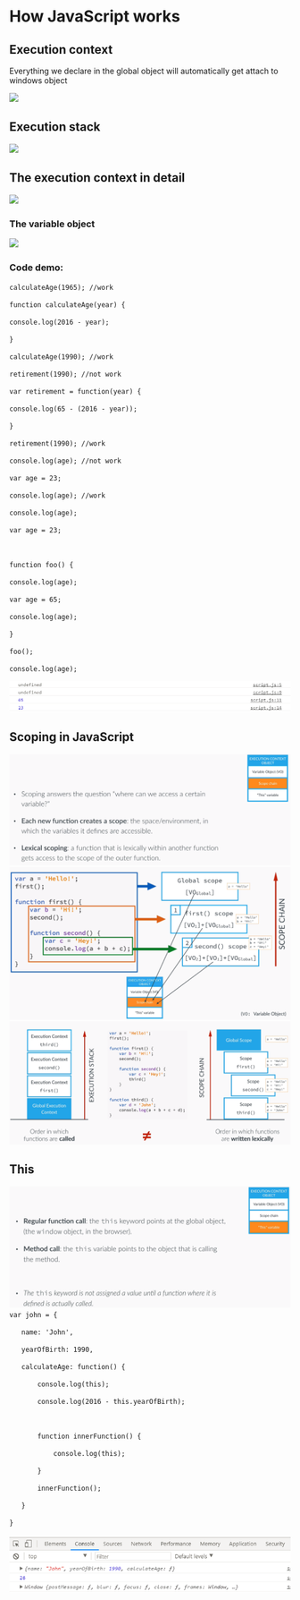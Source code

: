 # How JavaScript works

## Execution context

Everything we declare in the global object will automatically get attach to windows object

![](https://lh3.googleusercontent.com/D7cR6iIiOoZkc3NDoourJD705617OssmElroF0YuYQB4J6r97SPn5mvsDI4OSObfT9rjtEjPeir8TZm-amiThyJOKa0liRRxSMD95yVuzfpzoUDY0P46LwC_KpoT-ODr_yHUiUMq)

## Execution stack

![](https://lh4.googleusercontent.com/10VcsYUzzyUb4JpQK74fWYiLHOfViUXUk9azcXO6k3hLohED8XwySQg9qDVHGxv3S4z2fhJYlIchIP8vTnrBpm8k1Lz_QdOhmfpfnoJs9x5GRh8IfC-5cp2z1Pvlv2eMAbfxI7ao)

## The execution context in detail

![](https://lh6.googleusercontent.com/GCO1JZMx30FbyFYMFyXq1K3ZoFGBvfp7I1R4Bqd0z7DjlRrK7_Cufi4NbvrR1tJ5VKkjfFBgyKbFJP_npTCg-gmTj5YXgisER-xg3nH4aTsPTQFvhGUaxjxF0mzxDzbFoXN1euQ2)

### The variable object

![](https://lh5.googleusercontent.com/Mr2SfS88TAVrlaJlaC4oLuiGLf2QD0xyxyAoMJv1_kvXuNiU2qB8qDTeQKteCsKKlz__6pqdv8oRBAhK-5aS-TXuXRzx5BOafS1Ldcjt6NA0bVQq0a61dSurVJfQ3a71ILjWFlEb)

### Code demo:

`calculateAge(1965); //work`

`function calculateAge(year) {`

`console.log(2016 - year);`

`}`

`calculateAge(1990); //work`

`retirement(1990); //not work`

`var retirement = function(year) {`

`console.log(65 - (2016 - year));`

`}`

`retirement(1990); //work`

`console.log(age); //not work`

`var age = 23;`

`console.log(age); //work`

`console.log(age);`

`var age = 23;`

`  
`

`function foo() {`

`console.log(age);`

`var age = 65;`

`console.log(age);`

`}`

`foo();`

`console.log(age);`

![](/assets/123)

## Scoping in JavaScript

![](/JavaScript/3)![](/assets/JS-2)![](/assets/JS-3)

## This

![](/assets/JS-4)`var john = {
`

`    name: 'John',
`

`    yearOfBirth: 1990,
`

`    calculateAge: function() {
`

`        console.log(this);
`

`        console.log(2016 - this.yearOfBirth);
`

`        
`

`        function innerFunction() {
`

`            console.log(this);
`

`        }
`

`        innerFunction();
`

`    }
`

`}`

![](/assets/JS-5)

